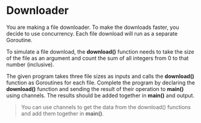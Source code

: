 # Downloader

You are making a file downloader.
To make the downloads faster, you decide to use concurrency. Each file download will run as a separate Goroutine.

To simulate a file download, the **download()** function needs to take the size of the file as an argument and count the sum of all integers from 0 to that number (inclusive).

The given program takes three file sizes as inputs and calls the **download()** function as Goroutines for each file.
Complete the program by declaring the **download()** function and sending the result of their operation to **main()** using channels. The results should be added together in **main()** and output.

> You can use channels to get the data from the download() functions and add them together in **main()**.

